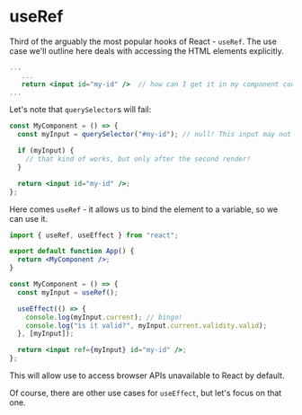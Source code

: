 # useRef

Third of the arguably the most popular hooks of React - `useRef`. The use case we'll outline here deals with accessing the HTML elements explicitly.

```jsx
...
   ...
   return <input id="my-id" />  // how can I get it in my component code?
...
```

Let's note that `querySelector`s will fail:

```jsx
const MyComponent = () => {
  const myInput = querySelector("#my-id"); // null! This input may not be rendered yet...

  if (myInput) {
    // that kind of works, but only after the second render!
  }

  return <input id="my-id" />;
};
```

Here comes `useRef` - it allows us to bind the element to a variable, so we can use it.

```jsx
import { useRef, useEffect } from "react";

export default function App() {
  return <MyComponent />;
}

const MyComponent = () => {
  const myInput = useRef();

  useEffect(() => {
    console.log(myInput.current); // bingo!
    console.log("is it valid?", myInput.current.validity.valid);
  }, [myInput]);

  return <input ref={myInput} id="my-id" />;
};
```

This will allow use to access browser APIs unavailable to React by default.

Of course, there are other use cases for `useEffect`, but let's focus on that one.
